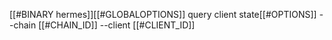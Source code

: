 [[#BINARY hermes]][[#GLOBALOPTIONS]] query client state[[#OPTIONS]] --chain [[#CHAIN_ID]] --client [[#CLIENT_ID]]
